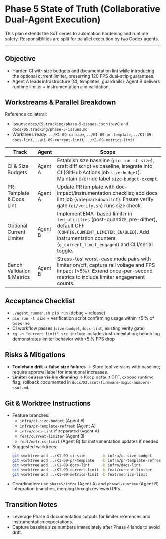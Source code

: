 # Phase 5 State of Truth (Collaborative Dual-Agent Execution)

This plan extends the SoT series to automation hardening and runtime safety. Responsibilities are split for parallel execution by two Codex agents.

---

## Objective
- Harden CI with size budgets and documentation lint while introducing the optional current limiter, preserving 120 FPS dual-strip guarantees.
- Agent A leads infrastructure (CI, templates, guardrails); Agent B delivers runtime limiter + instrumentation and validation.

## Workstreams & Parallel Breakdown

Reference collateral:
- Issues: `docs/05.tracking/phase-5-issues.json` (raw) and `docs/05.tracking/phase-5-issues.md`
- Worktrees ready: `../K1-09-ci-size`, `../K1-09-pr-template`, `../K1-09-docs-lint`, `../K1-09-current-limit`, `../K1-09-metrics-limit`

| Track | Agent | Scope |
|-------|-------|-------|
| CI & Size Budgets | Agent A | Establish size baseline (`pio run -t size`), craft diff script vs baseline, integrate into CI (GitHub Actions job `size-budget`). Maintain override label `size-budget-exempt`. |
| PR Template & Docs Lint | Agent A | Update PR template with doc-impact/instrumentation checklist; add docs lint job (`vale`/`markdownlint`). Ensure verify gate (`ci/verify.sh`) runs size check. |
| Optional Current Limiter | Agent B | Implement EMA-based limiter in `led_utilities` (post-quantize, pre-dither), default OFF (`CONFIG.CURRENT_LIMITER_ENABLED`). Add instrumentation counters (`g_current_limit_engaged`) and CLI/serial toggle. |
| Bench Validation & Metrics | Agent B | Stress-test worst-case mode pairs with limiter on/off, capture rail voltage and FPS impact (<5%). Extend once-per-second metrics to include limiter engagement counts. |

## Acceptance Checklist
- `./agent_runner.sh pio run` (debug + release)
- `pio run -t size` + verification script confirming usage within ±5 % of baseline
- CI workflow passes (`size-budget`, `docs-lint`, existing verify gate)
- `rg -n "current_limit" src include` includes instrumentation; bench log demonstrates limiter behavior with <5 % FPS drop

## Risks & Mitigations
- **Toolchain drift → false size failures** → Store tool versions with baseline; require approval label for intentional increases.
- **Limiter causes visible dimming** → Keep default OFF, expose runtime flag; rollback documented in `docs/03.ssot/firmware-magic-numbers-ssot.md`.

## Git & Worktree Instructions
- Feature branches:
  - `infra/ci-size-budget` (Agent A)
  - `infra/pr-template-refresh` (Agent A)
  - `infra/docs-lint` if separated (Agent A)
  - `feat/current-limiter` (Agent B)
  - `feat/metrics-limit` (Agent B) for instrumentation updates if needed
- Suggested worktrees:
  ```bash
  git worktree add ../K1-09-ci-size       -b infra/ci-size-budget
  git worktree add ../K1-09-pr-template   -b infra/pr-template-refresh
  git worktree add ../K1-09-docs-lint     -b infra/docs-lint
  git worktree add ../K1-09-current-limit -b feat/current-limiter
  git worktree add ../K1-09-metrics-limit -b feat/metrics-limit
  ```
- Coordination: use `phase5/infra` (Agent A) and `phase5/runtime` (Agent B) integration branches, merging through reviewed PRs.

## Transition Notes
- Leverage Phase 4 documentation outputs for limiter references and instrumentation expectations.
- Capture baseline size numbers immediately after Phase 4 lands to avoid drift.

